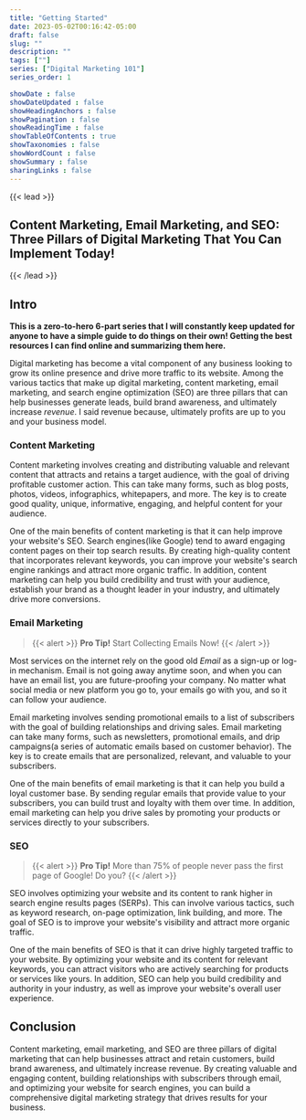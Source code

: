 ```yaml
---
title: "Getting Started"
date: 2023-05-02T00:16:42-05:00
draft: false
slug: ""
description: ""
tags: [""]
series: ["Digital Marketing 101"]
series_order: 1

showDate : false
showDateUpdated : false
showHeadingAnchors : false
showPagination : false
showReadingTime : false
showTableOfContents : true
showTaxonomies : false 
showWordCount : false
showSummary : false
sharingLinks : false
---
```

{{< lead >}}

## Content Marketing, Email Marketing, and SEO: Three Pillars of Digital Marketing That You Can Implement Today!

{{< /lead >}}

## Intro

**This is a zero-to-hero 6-part series that I will constantly keep updated for anyone to have a simple guide to do things on their own! Getting the best resources I can find online and summarizing them here.**

Digital marketing has become a vital component of any business looking to grow its online presence and drive more traffic to its website. Among the various tactics that make up digital marketing, content marketing, email marketing, and search engine optimization (SEO) are three pillars that can help businesses generate leads, build brand awareness, and ultimately increase *revenue*. I said revenue because, ultimately profits are up to you and your business model.

### Content Marketing

Content marketing involves creating and distributing valuable and relevant content that attracts and retains a target audience, with the goal of driving profitable customer action. This can take many forms, such as blog posts, photos, videos, infographics, whitepapers, and more. The key is to create good quality, unique, informative, engaging, and helpful content for your audience.

One of the main benefits of content marketing is that it can help improve your website's SEO. Search engines(like Google) tend to award engaging content pages on their top search results. By creating high-quality content that incorporates relevant keywords, you can improve your website's search engine rankings and attract more organic traffic. In addition, content marketing can help you build credibility and trust with your audience, establish your brand as a thought leader in your industry, and ultimately drive more conversions.

### Email Marketing

>{{< alert >}}
**Pro Tip!** Start Collecting Emails Now!
{{< /alert >}}

Most services on the internet rely on the good old *Email* as a sign-up or log-in mechanism. Email is not going away anytime soon, and when you can have an email list, you are future-proofing your company. No matter what social media or new platform you go to, your emails go with you, and so it can follow your audience.

Email marketing involves sending promotional emails to a list of subscribers with the goal of building relationships and driving sales. Email marketing can take many forms, such as newsletters, promotional emails, and drip campaigns(a series of automatic emails based on customer behavior). The key is to create emails that are personalized, relevant, and valuable to your subscribers.

One of the main benefits of email marketing is that it can help you build a loyal customer base. By sending regular emails that provide value to your subscribers, you can build trust and loyalty with them over time. In addition, email marketing can help you drive sales by promoting your products or services directly to your subscribers.

### SEO

>{{< alert >}}
**Pro Tip!** More than 75% of people never pass the first page of Google! Do you?
{{< /alert >}}

SEO involves optimizing your website and its content to rank higher in search engine results pages (SERPs). This can involve various tactics, such as keyword research, on-page optimization, link building, and more. The goal of SEO is to improve your website's visibility and attract more organic traffic.

One of the main benefits of SEO is that it can drive highly targeted traffic to your website. By optimizing your website and its content for relevant keywords, you can attract visitors who are actively searching for products or services like yours. In addition, SEO can help you build credibility and authority in your industry, as well as improve your website's overall user experience.

## Conclusion

Content marketing, email marketing, and SEO are three pillars of digital marketing that can help businesses attract and retain customers, build brand awareness, and ultimately increase revenue. By creating valuable and engaging content, building relationships with subscribers through email, and optimizing your website for search engines, you can build a comprehensive digital marketing strategy that drives results for your business.
